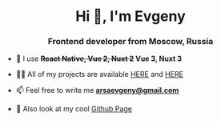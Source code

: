 <h1 align="center">Hi 👋, I'm Evgeny</h1>
<h3 align="center">Frontend developer from Moscow, Russia</h3>

- 🌱 I use **<s>React Native, Vue 2, Nuxt 2</s> Vue 3, Nuxt 3**

- 👨‍💻 All of my projects are available <a href="https://github.com/aarsaevv" target="_blank">HERE</a> and <a href="https://gitlab.com/aarsaevv" target="_blank">HERE</a>

- 📫 Feel free to write me **arsaevgeny@gmail.com**
- 👾 Also look at my cool <a href="https://aarsaevv.github.io" target="_blank">Github Page</a>
